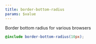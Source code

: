 ```yaml
---
title: border-bottom-radius
params: $value
---
```


Border bottom radius for various browsers

```scss
@include border-bottom-radius(10px);
```